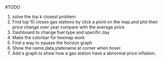 #TODO
1. solve the top k closest problem 
1. Find top 10 closes gas stations by click a point on the map.and plot their price change over year compare with the average price
1. Dashboard to change fuel type and specific day
1. Make the colorbar for hexmap work
1. Find a way to squaze the horizon graph
1. Show the name,data,statename at corner when hover. 
2. Add a graph to show how a gas station have a abnormal price inflation. 



